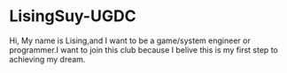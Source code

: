 # LisingSuy-UGDC
Hi,
My name is Lising,and I want to be a game/system engineer or programmer.I want to join this club because I belive this is my first step to achieving my dream.
